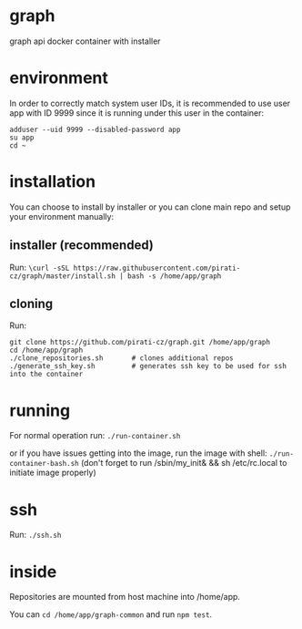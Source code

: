 graph
=====

graph api docker container with installer


environment
===========

  In order to correctly match system user IDs, it is recommended to use user app with ID 9999 since it is running under this user in the container:
```
adduser --uid 9999 --disabled-password app
su app
cd ~
```

installation
============

You can choose to install by installer or you can clone main repo and setup your environment manually:


installer (recommended)
-----------------------

Run:
```\curl -sSL https://raw.githubusercontent.com/pirati-cz/graph/master/install.sh | bash -s /home/app/graph```


cloning
-------

Run:
```
git clone https://github.com/pirati-cz/graph.git /home/app/graph
cd /home/app/graph
./clone_repositories.sh       # clones additional repos
./generate_ssh_key.sh         # generates ssh key to be used for ssh into the container
```


running
=======

For normal operation run: ```./run-container.sh```

or if you have issues getting into the image, run the image with shell: ```./run-container-bash.sh``` (don't forget to run /sbin/my_init& && sh /etc/rc.local to initiate image properly)


ssh
===

Run: ```./ssh.sh```


inside
======

Repositories are mounted from host machine into /home/app.

You can ```cd /home/app/graph-common``` and run ```npm test```.

